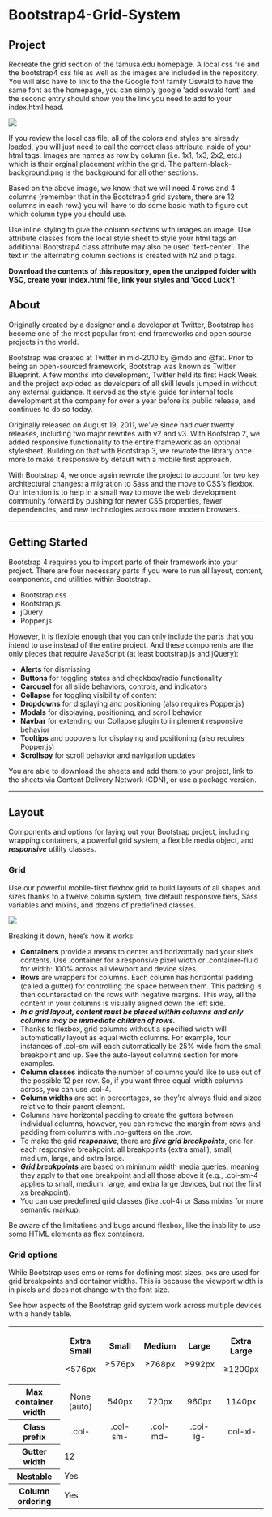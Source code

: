 # Bootstrap4-Grid-System

## Project
Recreate the grid section of the tamusa.edu homepage. A local css file and the bootstrap4 css file as well as the images are included in the repository. You will also have to link to the the Google font family Oswald to have the same font as the homepage, you can simply google 'add oswald font' and the second entry should show you the link you need to add to your index.html head.

![](https://i.imgur.com/Gi2Ifdb.jpg)

If you review the local css file, all of the colors and styles are already loaded, you will just need to call the correct class attribute inside of your html tags. Images are names as row by column (i.e. 1x1, 1x3, 2x2, etc.) which is their orginal placement within the grid. The pattern-black-background.png is the background for all other sections.

Based on the above image, we know that we will need 4 rows and 4 columns (remember that in the Bootstrap4 grid system, there are 12 columns in each row.) you will have to do some basic math to figure out which column type you should use. 

Use inline styling to give the column sections with images an image. Use attribute classes from the local style sheet to style your html tags an additional Bootstrap4 class attribute may also be used 'text-center'. The text in the alternating column sections is created with h2 and p tags.

**Download the contents of this repository, open the unzipped folder with VSC, create your index.html file, link your styles and 'Good Luck'!**

## About
Originally created by a designer and a developer at Twitter, Bootstrap has become one of the most popular front-end frameworks and open source projects in the world.

Bootstrap was created at Twitter in mid-2010 by @mdo and @fat. Prior to being an open-sourced framework, Bootstrap was known as Twitter Blueprint. A few months into development, Twitter held its first Hack Week and the project exploded as developers of all skill levels jumped in without any external guidance. It served as the style guide for internal tools development at the company for over a year before its public release, and continues to do so today.

Originally released on August 19, 2011, we’ve since had over twenty releases, including two major rewrites with v2 and v3. With Bootstrap 2, we added responsive functionality to the entire framework as an optional stylesheet. Building on that with Bootstrap 3, we rewrote the library once more to make it responsive by default with a mobile first approach.

With Bootstrap 4, we once again rewrote the project to account for two key architectural changes: a migration to Sass and the move to CSS’s flexbox. Our intention is to help in a small way to move the web development community forward by pushing for newer CSS properties, fewer dependencies, and new technologies across more modern browsers.

---

## Getting Started
Bootstrap 4 requires you to import parts of their framework into your project. There are four necessary parts if you were to run all layout, content, components, and utilities within Bootstrap. 

* Bootstrap.css
* Bootstrap.js
* jQuery
* Popper.js

However, it is flexible enough that you can only include the parts that you intend to use instead of the entire project. And these components are the only pieces that require JavaScript (at least bootstrap.js and jQuery):

* **Alerts** for dismissing
* **Buttons** for toggling states and checkbox/radio functionality
* **Carousel** for all slide behaviors, controls, and indicators
* **Collapse** for toggling visibility of content
* **Dropdowns** for displaying and positioning (also requires Popper.js)
* **Modals** for displaying, positioning, and scroll behavior
* **Navbar** for extending our Collapse plugin to implement responsive behavior
* **Tooltips** and popovers for displaying and positioning (also requires Popper.js)
* **Scrollspy** for scroll behavior and navigation updates

You are able to download the sheets and add them to your project, link to the sheets via Content Delivery Network (CDN), or use a package version.

---

## Layout
Components and options for laying out your Bootstrap project, including wrapping containers, a powerful grid system, a flexible media object, and ***responsive*** utility classes.

### Grid
Use our powerful mobile-first flexbox grid to build layouts of all shapes and sizes thanks to a twelve column system, five default responsive tiers, Sass variables and mixins, and dozens of predefined classes.

![](https://i.imgur.com/ShHuW5y.png)

Breaking it down, here’s how it works:

* **Containers** provide a means to center and horizontally pad your site’s contents. Use .container for a responsive pixel width or .container-fluid for width: 100% across all viewport and device sizes.
* **Rows** are wrappers for columns. Each column has horizontal padding (called a gutter) for controlling the space between them. This padding is then counteracted on the rows with negative margins. This way, all the content in your columns is visually aligned down the left side.
* ***In a grid layout, content must be placed within columns and only columns may be immediate children of rows.***
* Thanks to flexbox, grid columns without a specified width will automatically layout as equal width columns. For example, four instances of .col-sm will each automatically be 25% wide from the small breakpoint and up. See the auto-layout columns section for more examples.
* **Column classes** indicate the number of columns you’d like to use out of the possible 12 per row. So, if you want three equal-width columns across, you can use .col-4.
* **Column widths** are set in percentages, so they’re always fluid and sized relative to their parent element.
* Columns have horizontal padding to create the gutters between individual columns, however, you can remove the margin from rows and padding from columns with .no-gutters on the .row.
* To make the grid ***responsive***, there are ***five grid breakpoints***, one for each responsive breakpoint: all breakpoints (extra small), small, medium, large, and extra large.
* ***Grid breakpoints*** are based on minimum width media queries, meaning they apply to that one breakpoint and all those above it (e.g., .col-sm-4 applies to small, medium, large, and extra large devices, but not the first xs breakpoint).
* You can use predefined grid classes (like .col-4) or Sass mixins for more semantic markup.

Be aware of the limitations and bugs around flexbox, like the inability to use some HTML elements as flex containers.

### Grid options

While Bootstrap uses ems or rems for defining most sizes, pxs are used for grid breakpoints and container widths. This is because the viewport width is in pixels and does not change with the font size.

See how aspects of the Bootstrap grid system work across multiple devices with a handy table.

<table>
    <tr>
        <td></td>
        <td><p style="text-align: center;"><b>Extra Small</b></p><p style="text-align: center;">&lt;576px</p></td>
        <td><p style="text-align: center;"><b>Small</b></p><p style="text-align: center;">≥576px</p></td>
        <td><p style="text-align: center;"><b>Medium</b></p><p style="text-align: center;">≥768px</p></td>
        <td><p style="text-align: center;"><b>Large</b></p><p style="text-align: center;">≥992px</p></td>
        <td><p style="text-align: center;"><b>Extra Large</b></p><p style="text-align: center;">≥1200px</p></td>
    </tr>
    <tr>
        <th>Max container width</th>
        <td style="text-align: center;">None (auto)</td>
        <td style="text-align: center;">540px</td>
        <td style="text-align: center;">720px</td>
        <td style="text-align: center;">960px</td>
        <td style="text-align: center;">1140px</td>
    </tr>
    <tr>
        <th>Class prefix</th>
        <td style="text-align: center;">.col-</td>
        <td style="text-align: center;">.col-sm-</td>
        <td style="text-align: center;">.col-md-</td>
        <td style="text-align: center;">.col-lg-</td>
        <td style="text-align: center;">.col-xl-</td>
    </tr>
    <tr>
        <th>Gutter width</th>
        <td colspan=5 >12</td>
    </tr>
    <tr>
        <th>Nestable</th>
        <td colspan=5>Yes</td>
    </tr>
    <tr>
        <th>Column ordering</th>
        <td colspan=5>Yes</td>
    </tr>
</table>
